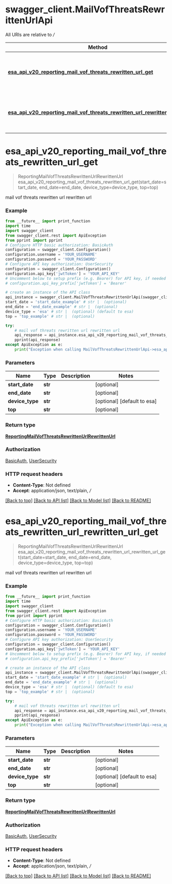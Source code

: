 # swagger_client.MailVofThreatsRewrittenUrlApi

All URIs are relative to */*

Method | HTTP request | Description
------------- | ------------- | -------------
[**esa_api_v20_reporting_mail_vof_threats_rewritten_url_get**](MailVofThreatsRewrittenUrlApi.md#esa_api_v20_reporting_mail_vof_threats_rewritten_url_get) | **GET** /esa/api/v2.0/reporting/mail_vof_threats_rewritten_url | mail vof threats rewritten url rewritten url
[**esa_api_v20_reporting_mail_vof_threats_rewritten_url_rewritten_url_get**](MailVofThreatsRewrittenUrlApi.md#esa_api_v20_reporting_mail_vof_threats_rewritten_url_rewritten_url_get) | **GET** /esa/api/v2.0/reporting/mail_vof_threats_rewritten_url/rewritten_url | mail vof threats rewritten url rewritten url

# **esa_api_v20_reporting_mail_vof_threats_rewritten_url_get**
> ReportingMailVofThreatsRewrittenUrlRewrittenUrl esa_api_v20_reporting_mail_vof_threats_rewritten_url_get(start_date=start_date, end_date=end_date, device_type=device_type, top=top)

mail vof threats rewritten url rewritten url

### Example
```python
from __future__ import print_function
import time
import swagger_client
from swagger_client.rest import ApiException
from pprint import pprint
# Configure HTTP basic authorization: BasicAuth
configuration = swagger_client.Configuration()
configuration.username = 'YOUR_USERNAME'
configuration.password = 'YOUR_PASSWORD'
# Configure API key authorization: UserSecurity
configuration = swagger_client.Configuration()
configuration.api_key['jwtToken'] = 'YOUR_API_KEY'
# Uncomment below to setup prefix (e.g. Bearer) for API key, if needed
# configuration.api_key_prefix['jwtToken'] = 'Bearer'

# create an instance of the API class
api_instance = swagger_client.MailVofThreatsRewrittenUrlApi(swagger_client.ApiClient(configuration))
start_date = 'start_date_example' # str |  (optional)
end_date = 'end_date_example' # str |  (optional)
device_type = 'esa' # str |  (optional) (default to esa)
top = 'top_example' # str |  (optional)

try:
    # mail vof threats rewritten url rewritten url
    api_response = api_instance.esa_api_v20_reporting_mail_vof_threats_rewritten_url_get(start_date=start_date, end_date=end_date, device_type=device_type, top=top)
    pprint(api_response)
except ApiException as e:
    print("Exception when calling MailVofThreatsRewrittenUrlApi->esa_api_v20_reporting_mail_vof_threats_rewritten_url_get: %s\n" % e)
```

### Parameters

Name | Type | Description  | Notes
------------- | ------------- | ------------- | -------------
 **start_date** | **str**|  | [optional] 
 **end_date** | **str**|  | [optional] 
 **device_type** | **str**|  | [optional] [default to esa]
 **top** | **str**|  | [optional] 

### Return type

[**ReportingMailVofThreatsRewrittenUrlRewrittenUrl**](ReportingMailVofThreatsRewrittenUrlRewrittenUrl.md)

### Authorization

[BasicAuth](../README.md#BasicAuth), [UserSecurity](../README.md#UserSecurity)

### HTTP request headers

 - **Content-Type**: Not defined
 - **Accept**: application/json, text/plain, */*

[[Back to top]](#) [[Back to API list]](../README.md#documentation-for-api-endpoints) [[Back to Model list]](../README.md#documentation-for-models) [[Back to README]](../README.md)

# **esa_api_v20_reporting_mail_vof_threats_rewritten_url_rewritten_url_get**
> ReportingMailVofThreatsRewrittenUrlRewrittenUrl esa_api_v20_reporting_mail_vof_threats_rewritten_url_rewritten_url_get(start_date=start_date, end_date=end_date, device_type=device_type, top=top)

mail vof threats rewritten url rewritten url

### Example
```python
from __future__ import print_function
import time
import swagger_client
from swagger_client.rest import ApiException
from pprint import pprint
# Configure HTTP basic authorization: BasicAuth
configuration = swagger_client.Configuration()
configuration.username = 'YOUR_USERNAME'
configuration.password = 'YOUR_PASSWORD'
# Configure API key authorization: UserSecurity
configuration = swagger_client.Configuration()
configuration.api_key['jwtToken'] = 'YOUR_API_KEY'
# Uncomment below to setup prefix (e.g. Bearer) for API key, if needed
# configuration.api_key_prefix['jwtToken'] = 'Bearer'

# create an instance of the API class
api_instance = swagger_client.MailVofThreatsRewrittenUrlApi(swagger_client.ApiClient(configuration))
start_date = 'start_date_example' # str |  (optional)
end_date = 'end_date_example' # str |  (optional)
device_type = 'esa' # str |  (optional) (default to esa)
top = 'top_example' # str |  (optional)

try:
    # mail vof threats rewritten url rewritten url
    api_response = api_instance.esa_api_v20_reporting_mail_vof_threats_rewritten_url_rewritten_url_get(start_date=start_date, end_date=end_date, device_type=device_type, top=top)
    pprint(api_response)
except ApiException as e:
    print("Exception when calling MailVofThreatsRewrittenUrlApi->esa_api_v20_reporting_mail_vof_threats_rewritten_url_rewritten_url_get: %s\n" % e)
```

### Parameters

Name | Type | Description  | Notes
------------- | ------------- | ------------- | -------------
 **start_date** | **str**|  | [optional] 
 **end_date** | **str**|  | [optional] 
 **device_type** | **str**|  | [optional] [default to esa]
 **top** | **str**|  | [optional] 

### Return type

[**ReportingMailVofThreatsRewrittenUrlRewrittenUrl**](ReportingMailVofThreatsRewrittenUrlRewrittenUrl.md)

### Authorization

[BasicAuth](../README.md#BasicAuth), [UserSecurity](../README.md#UserSecurity)

### HTTP request headers

 - **Content-Type**: Not defined
 - **Accept**: application/json, text/plain, */*

[[Back to top]](#) [[Back to API list]](../README.md#documentation-for-api-endpoints) [[Back to Model list]](../README.md#documentation-for-models) [[Back to README]](../README.md)

